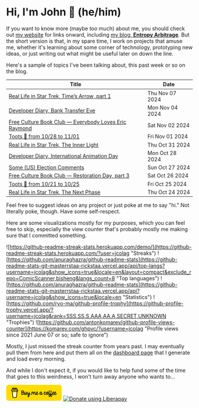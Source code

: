 # Hi, I'm John 👋 (he/him)

If you want to know more (maybe *too* much) about me, you should check out [my website](https://john.colagioia.net/) for links onward, including [my blog, **Entropy Arbitrage**](https://john.colagioia.net/blog).  But the short version is that, in my spare time, I work on projects that amuse me, whether it's learning about some corner of technology, prototyping new ideas, or just writing out what might be useful later on down the line.

Here's a sample of topics I've been talking about, this past week or so on the blog.

|Title|Date|
|-----|-------|
|[Real Life in Star Trek, Time’s Arrow, part 1](https://john.colagioia.net/blog/2024/11/07/time-s-arrow-1.html)|Thu Nov 07 2024|
|[Developer Diary, Bank Transfer Eve](https://john.colagioia.net/blog/2024/11/04/bank.html)|Mon Nov 04 2024|
|[Free Culture Book Club — Everybody Loves Eric Raymond](https://john.colagioia.net/blog/2024/11/02/eler.html)|Sat Nov 02 2024|
|[Toots 🦣 from 10/28 to 11/01](https://john.colagioia.net/blog/2024/11/01/week.html)|Fri Nov 01 2024|
|[Real Life in Star Trek, The Inner Light](https://john.colagioia.net/blog/2024/10/31/inner-light.html)|Thu Oct 31 2024|
|[Developer Diary, International Animation Day](https://john.colagioia.net/blog/2024/10/28/animation.html)|Mon Oct 28 2024|
|[Some (US) Election Comments](https://john.colagioia.net/blog/2024/10/27/project-2025.html)|Sun Oct 27 2024|
|[Free Culture Book Club — Restoration Day, part 3](https://john.colagioia.net/blog/2024/10/26/restoration-day-3.html)|Sat Oct 26 2024|
|[Toots 🦣 from 10/21 to 10/25](https://john.colagioia.net/blog/2024/10/25/week.html)|Fri Oct 25 2024|
|[Real Life in Star Trek, The Next Phase](https://john.colagioia.net/blog/2024/10/24/next-phase.html)|Thu Oct 24 2024|

Feel free to suggest ideas on any project or just poke at me to say "hi." Not literally poke, though. Have some self-respect.

Here are some visualizations mostly for my purposes, which you can feel free to skip, especially the view counter that's probably mostly me making sure that I committed something.

![https://github-readme-streak-stats.herokuapp.com/demo/](https://github-readme-streak-stats.herokuapp.com/?user=jcolag "Streaks")
![https://github.com/anuraghazra/github-readme-stats](https://github-readme-stats-git-masterrstaa-rickstaa.vercel.app/api/top-langs?username=jcolag&show_icons=true&locale=en&layout=compact&exclude_repo=ComicScanner,bisheng&langs_count=8 "Top languages")
![https://github.com/anuraghazra/github-readme-stats](https://github-readme-stats-git-masterrstaa-rickstaa.vercel.app/api?username=jcolag&show_icons=true&locale=en "Statistics")
![https://github.com/ryo-ma/github-profile-trophy](https://github-profile-trophy.vercel.app/?username=jcolag&rank=SSS,SS,S,AAA,AA,A,SECRET,UNKNOWN "Trophies")
![https://github.com/antonkomarev/github-profile-views-counter](https://komarev.com/ghpvc/?username=jcolag "Profile views since 2021 June 07 or so; safe to ignore")

Mostly, I just missed the streak counter from years past.  I may eventually pull them from here and put them all on the [dashboard page](https://github.com/jcolag/dash) that I generate and load every morning.

And while I don't expect it, if you would like to help fund some of the time that goes to this weirdness, I won't turn away anyone who wants to...

[<img src="images/default-yellow.png" alt="Buy Me a Coffee" width="150px"/>](https://www.buymeacoffee.com/jcolag)
<a href="https://liberapay.com/jcolag/donate"><img alt="Donate using Liberapay" src="https://liberapay.com/assets/widgets/donate.svg"></a>

